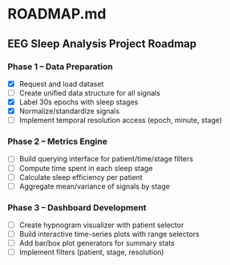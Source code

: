 # ROADMAP.md

## EEG Sleep Analysis Project Roadmap

### Phase 1 – Data Preparation
- [x] Request and load dataset
- [ ] Create unified data structure for all signals
- [x] Label 30s epochs with sleep stages
- [x] Normalize/standardize signals
- [ ] Implement temporal resolution access (epoch, minute, stage)

### Phase 2 – Metrics Engine
- [ ] Build querying interface for patient/time/stage filters
- [ ] Compute time spent in each sleep stage
- [ ] Calculate sleep efficiency per patient
- [ ] Aggregate mean/variance of signals by stage

### Phase 3 – Dashboard Development
- [ ] Create hypnogram visualizer with patient selector
- [ ] Build interactive time-series plots with range selectors
- [ ] Add bar/box plot generators for summary stats
- [ ] Implement filters (patient, stage, resolution)
